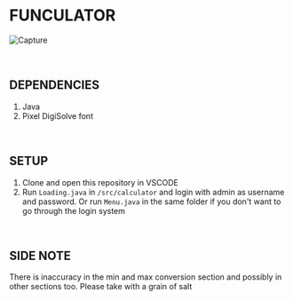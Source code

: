 # FUNCULATOR
![Capture](https://github.com/shadowisf/PixelCalculator/assets/97739695/f1be0274-e259-498c-a1fc-04e66e70832f)

&emsp;

## DEPENDENCIES
1. Java
2. Pixel DigiSolve font

&emsp;

## SETUP
1. Clone and open this repository in VSCODE
2. Run `Loading.java` in `/src/calculator` and login with admin as username and password. Or run `Menu.java` in the same folder if you don't want to go through the login system

&emsp;

## SIDE NOTE
There is inaccuracy in the min and max conversion section and possibly in other sections too. Please take with a grain of salt
